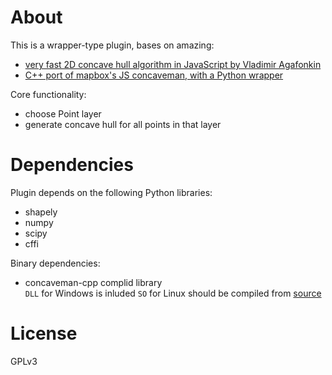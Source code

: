 # About

This is a wrapper-type plugin, bases on amazing:
- [very fast 2D concave hull algorithm in JavaScript by Vladimir Agafonkin](https://github.com/mapbox/concaveman)
- [C++ port of mapbox's JS concaveman, with a Python wrapper](https://github.com/sadaszewski/concaveman-cpp)

Core functionality:
- choose Point layer
- generate concave hull for all points in that layer

# Dependencies

Plugin depends on the following Python libraries:
- shapely
- numpy
- scipy
- cffi

Binary dependencies:
- concaveman-cpp complid library  
  `DLL` for Windows is inluded
	`SO` for Linux should be compiled from [source](https://github.com/sadaszewski/concaveman-cpp)

# License

GPLv3